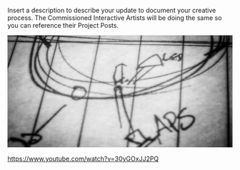 Insert a description to describe your update to document your creative process. The Commissioned Interactive Artists will be doing the same so you can reference their Project Posts.

![Example Image](../project_images/devartcover1.png?raw=true "Example Image")

https://www.youtube.com/watch?v=30yGOxJJ2PQ
